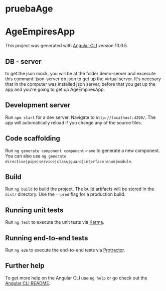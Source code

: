 # pruebaAge

# AgeEmpiresApp

This project was generated with [Angular CLI](https://github.com/angular/angular-cli) version 10.0.5.

## DB - server
to get the json mock, you will be at the folder demo-server and excecute this commant: json-server db.json to get up the virtual server.
It's necesary that in the computer was installed json server, before that you get up the app and you're going to get up AgeEmpiresApp.

## Development server

Run `npm start` for a dev server. Navigate to `http://localhost:4200/`. The app will automatically reload if you change any of the source files.

## Code scaffolding

Run `ng generate component component-name` to generate a new component. You can also use `ng generate directive|pipe|service|class|guard|interface|enum|module`.

## Build

Run `ng build` to build the project. The build artifacts will be stored in the `dist/` directory. Use the `--prod` flag for a production build.

## Running unit tests

Run `ng test` to execute the unit tests via [Karma](https://karma-runner.github.io).

## Running end-to-end tests

Run `ng e2e` to execute the end-to-end tests via [Protractor](http://www.protractortest.org/).

## Further help

To get more help on the Angular CLI use `ng help` or go check out the [Angular CLI README](https://github.com/angular/angular-cli/blob/master/README.md).

